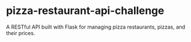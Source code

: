 # pizza-restaurant-api-challenge

A RESTful API built with Flask for managing pizza restaurants, pizzas, and their prices.